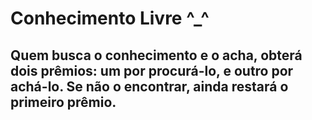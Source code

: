 # Conhecimento Livre ^_^

## Quem busca o conhecimento e o acha, obterá dois prêmios: um por procurá-lo, e outro por achá-lo. Se não o encontrar, ainda restará o primeiro prêmio.
